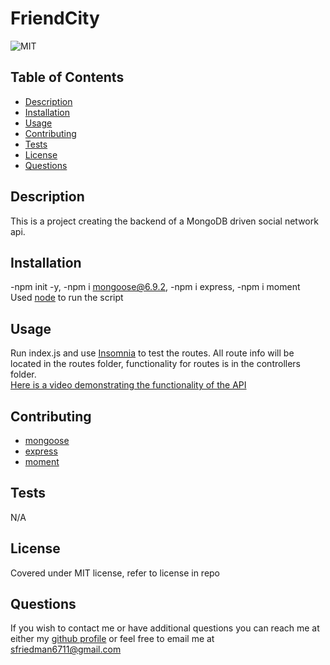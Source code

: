 # FriendCity
![MIT](https://img.shields.io/badge/license-MIT-green)
## Table of Contents
- [Description](#description)
- [Installation](#installation)
- [Usage](#usage)
- [Contributing](#contributing)
- [Tests](#tests)
- [License](#license)
- [Questions](#questions)
## Description
This is a project creating the backend of a MongoDB driven social network api.
## Installation
-npm init -y, -npm i mongoose@6.9.2, -npm i express, -npm i moment<br>
Used [node](https://nodejs.org/en/) to run the script
## Usage
Run index.js and use [Insomnia](https://insomnia.rest/) to test the routes. All route info will be located in the routes folder, functionality for routes is in the controllers folder. <br>
[Here is a video demonstrating the functionality of the API](https://watch.screencastify.com/v/lPErzMjJdsEi7ORPY3UN)<br>
## Contributing
- [mongoose](https://mongoosejs.com/)
- [express](expressjs.com/)
- [moment](momentjs.com)
## Tests
N/A
## License
Covered under MIT license, refer to license in repo
## Questions
If you wish to contact me or have additional questions you can reach me at either my [github profile](https://github.com/reverofsuturb) or feel free to email me at [sfriedman6711@gmail.com](mailto:sfriedman6711@gmail.com)
